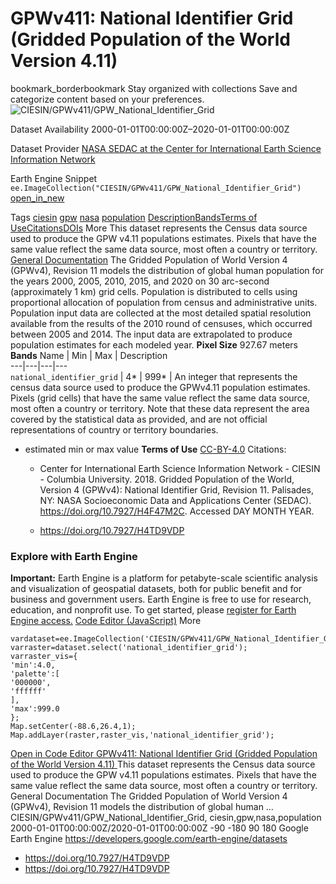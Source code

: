  
#  GPWv411: National Identifier Grid (Gridded Population of the World Version 4.11) 
bookmark_borderbookmark Stay organized with collections  Save and categorize content based on your preferences.
![CIESIN/GPWv411/GPW_National_Identifier_Grid](https://developers.google.com/earth-engine/datasets/images/CIESIN/CIESIN_GPWv411_GPW_National_Identifier_Grid_sample.png) 

Dataset Availability
    2000-01-01T00:00:00Z–2020-01-01T00:00:00Z 

Dataset Provider
     [ NASA SEDAC at the Center for International Earth Science Information Network ](https://doi.org/10.7927/H4TD9VDP) 

Earth Engine Snippet
     `    ee.ImageCollection("CIESIN/GPWv411/GPW_National_Identifier_Grid")   ` [ open_in_new ](https://code.earthengine.google.com/?scriptPath=Examples:Datasets/CIESIN/CIESIN_GPWv411_GPW_National_Identifier_Grid) 

Tags
     [ciesin](https://developers.google.com/earth-engine/datasets/tags/ciesin) [gpw](https://developers.google.com/earth-engine/datasets/tags/gpw) [nasa](https://developers.google.com/earth-engine/datasets/tags/nasa) [population](https://developers.google.com/earth-engine/datasets/tags/population)
[Description](https://developers.google.com/earth-engine/datasets/catalog/CIESIN_GPWv411_GPW_National_Identifier_Grid#description)[Bands](https://developers.google.com/earth-engine/datasets/catalog/CIESIN_GPWv411_GPW_National_Identifier_Grid#bands)[Terms of Use](https://developers.google.com/earth-engine/datasets/catalog/CIESIN_GPWv411_GPW_National_Identifier_Grid#terms-of-use)[Citations](https://developers.google.com/earth-engine/datasets/catalog/CIESIN_GPWv411_GPW_National_Identifier_Grid#citations)[DOIs](https://developers.google.com/earth-engine/datasets/catalog/CIESIN_GPWv411_GPW_National_Identifier_Grid#dois) More
This dataset represents the Census data source used to produce the GPW v4.11 populations estimates. Pixels that have the same value reflect the same data source, most often a country or territory.
[General Documentation](https://sedac.ciesin.columbia.edu/data/set/gpw-v4-national-identifier-grid-rev11/docs)
The Gridded Population of World Version 4 (GPWv4), Revision 11 models the distribution of global human population for the years 2000, 2005, 2010, 2015, and 2020 on 30 arc-second (approximately 1 km) grid cells. Population is distributed to cells using proportional allocation of population from census and administrative units. Population input data are collected at the most detailed spatial resolution available from the results of the 2010 round of censuses, which occurred between 2005 and 2014. The input data are extrapolated to produce population estimates for each modeled year.
**Pixel Size** 927.67 meters 
**Bands**
Name | Min | Max | Description  
---|---|---|---  
`national_identifier_grid` |  4*  |  999*  | An integer that represents the census data source used to produce the GPWv4.11 population estimates. Pixels (grid cells) that have the same value reflect the same data source, most often a country or territory. Note that these data represent the area covered by the statistical data as provided, and are not official representations of country or territory boundaries.  
* estimated min or max value 
**Terms of Use**
[CC-BY-4.0](https://spdx.org/licenses/CC-BY-4.0.html)
Citations:
  * Center for International Earth Science Information Network - CIESIN - Columbia University. 2018. Gridded Population of the World, Version 4 (GPWv4): National Identifier Grid, Revision 11. Palisades, NY: NASA Socioeconomic Data and Applications Center (SEDAC). <https://doi.org/10.7927/H4F47M2C>. Accessed DAY MONTH YEAR.


  * [ https://doi.org/10.7927/H4TD9VDP ](https://doi.org/10.7927/H4TD9VDP)


### Explore with Earth Engine
**Important:** Earth Engine is a platform for petabyte-scale scientific analysis and visualization of geospatial datasets, both for public benefit and for business and government users. Earth Engine is free to use for research, education, and nonprofit use. To get started, please [register for Earth Engine access.](https://console.cloud.google.com/earth-engine)
[Code Editor (JavaScript)](https://developers.google.com/earth-engine/datasets/catalog/CIESIN_GPWv411_GPW_National_Identifier_Grid#code-editor-javascript-sample) More
```
vardataset=ee.ImageCollection('CIESIN/GPWv411/GPW_National_Identifier_Grid');
varraster=dataset.select('national_identifier_grid');
varraster_vis={
'min':4.0,
'palette':[
'000000',
'ffffff'
],
'max':999.0
};
Map.setCenter(-88.6,26.4,1);
Map.addLayer(raster,raster_vis,'national_identifier_grid');
```
[ Open in Code Editor ](https://code.earthengine.google.com/?scriptPath=Examples:Datasets/CIESIN/CIESIN_GPWv411_GPW_National_Identifier_Grid)
[ GPWv411: National Identifier Grid (Gridded Population of the World Version 4.11) ](https://developers.google.com/earth-engine/datasets/catalog/CIESIN_GPWv411_GPW_National_Identifier_Grid)
This dataset represents the Census data source used to produce the GPW v4.11 populations estimates. Pixels that have the same value reflect the same data source, most often a country or territory. General Documentation The Gridded Population of World Version 4 (GPWv4), Revision 11 models the distribution of global human …
CIESIN/GPWv411/GPW_National_Identifier_Grid, ciesin,gpw,nasa,population 
2000-01-01T00:00:00Z/2020-01-01T00:00:00Z
-90 -180 90 180 
Google Earth Engine
https://developers.google.com/earth-engine/datasets
  * [ https://doi.org/10.7927/H4TD9VDP ](https://doi.org/https://doi.org/10.7927/H4TD9VDP)
  * [ https://doi.org/10.7927/H4TD9VDP ](https://doi.org/https://developers.google.com/earth-engine/datasets/catalog/CIESIN_GPWv411_GPW_National_Identifier_Grid)


